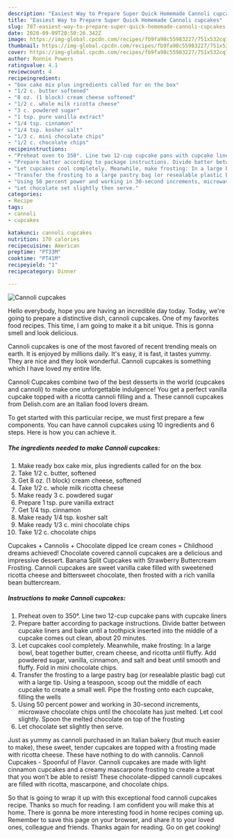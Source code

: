 ```yaml
---
description: "Easiest Way to Prepare Super Quick Homemade Cannoli cupcakes"
title: "Easiest Way to Prepare Super Quick Homemade Cannoli cupcakes"
slug: 787-easiest-way-to-prepare-super-quick-homemade-cannoli-cupcakes
date: 2020-09-09T20:50:26.342Z
image: https://img-global.cpcdn.com/recipes/fb9fa98c55983227/751x532cq70/cannoli-cupcakes-recipe-main-photo.jpg
thumbnail: https://img-global.cpcdn.com/recipes/fb9fa98c55983227/751x532cq70/cannoli-cupcakes-recipe-main-photo.jpg
cover: https://img-global.cpcdn.com/recipes/fb9fa98c55983227/751x532cq70/cannoli-cupcakes-recipe-main-photo.jpg
author: Ronnie Powers
ratingvalue: 4.1
reviewcount: 4
recipeingredient:
- "box cake mix plus ingredients called for on the box"
- "1/2 c. butter softened"
- "8 oz. (1 block) cream cheese softened"
- "1/2 c. whole milk ricotta cheese"
- "3 c. powdered sugar"
- "1 tsp. pure vanilla extract"
- "1/4 tsp. cinnamon"
- "1/4 tsp. kosher salt"
- "1/3 c. mini chocolate chips"
- "1/2 c. chocolate chips"
recipeinstructions:
- "Preheat oven to 350°. Line two 12-cup cupcake pans with cupcake liners"
- "Prepare batter according to package instructions. Divide batter between cupcake liners and bake until a toothpick inserted into the middle of a cupcake comes out clean, about 20 minutes."
- "Let cupcakes cool completely. Meanwhile, make frosting: In a large bowl, beat together butter, cream cheese, and ricotta until fluffy. Add powdered sugar, vanilla, cinnamon, and salt and beat until smooth and fluffy. Fold in mini chocolate chips."
- "Transfer the frosting to a large pastry bag (or resealable plastic bag) cut with a large tip. Using a teaspoon, scoop out the middle of each cupcake to create a small well. Pipe the frosting onto each cupcake, filling the wells"
- "Using 50 percent power and working in 30-second increments, microwave chocolate chips until the chocolate has just melted. Let cool slightly. Spoon the melted chocolate on top of the frosting"
- "Let chocolate set slightly then serve."
categories:
- Recipe
tags:
- cannoli
- cupcakes

katakunci: cannoli cupcakes 
nutrition: 170 calories
recipecuisine: American
preptime: "PT33M"
cooktime: "PT41M"
recipeyield: "1"
recipecategory: Dinner

---
```



![Cannoli cupcakes](https://img-global.cpcdn.com/recipes/fb9fa98c55983227/751x532cq70/cannoli-cupcakes-recipe-main-photo.jpg)

Hello everybody, hope you are having an incredible day today. Today, we're going to prepare a distinctive dish, cannoli cupcakes. One of my favorites food recipes. This time, I am going to make it a bit unique. This is gonna smell and look delicious.

Cannoli cupcakes is one of the most favored of recent trending meals on earth. It is enjoyed by millions daily. It's easy, it is fast, it tastes yummy. They are nice and they look wonderful. Cannoli cupcakes is something which I have loved my entire life.

Cannoli Cupcakes combine two of the best desserts in the world (cupcakes and cannoli) to make one unforgettable indulgence! You get a perfect vanilla cupcake topped with a ricotta cannoli filling and a. These cannoli cupcakes from Delish.com are an Italian food lovers dream.


To get started with this particular recipe, we must first prepare a few components. You can have cannoli cupcakes using 10 ingredients and 6 steps. Here is how you can achieve it.

<!--inarticleads1-->

##### The ingredients needed to make Cannoli cupcakes:

1. Make ready box cake mix, plus ingredients called for on the box
1. Take 1/2 c. butter, softened
1. Get 8 oz. (1 block) cream cheese, softened
1. Take 1/2 c. whole milk ricotta cheese
1. Make ready 3 c. powdered sugar
1. Prepare 1 tsp. pure vanilla extract
1. Get 1/4 tsp. cinnamon
1. Make ready 1/4 tsp. kosher salt
1. Make ready 1/3 c. mini chocolate chips
1. Take 1/2 c. chocolate chips


Cupcakes + Cannolis + Chocolate dipped Ice cream cones = Childhood dreams achieved! Chocolate covered cannoli cupcakes are a delicious and impressive dessert. Banana Split Cupcakes with Strawberry Buttercream Frosting. Cannoli cupcakes are sweet vanilla cake filled with sweetened ricotta cheese and bittersweet chocolate, then frosted with a rich vanilla bean buttercream. 

<!--inarticleads2-->

##### Instructions to make Cannoli cupcakes:

1. Preheat oven to 350°. Line two 12-cup cupcake pans with cupcake liners
1. Prepare batter according to package instructions. Divide batter between cupcake liners and bake until a toothpick inserted into the middle of a cupcake comes out clean, about 20 minutes.
1. Let cupcakes cool completely. Meanwhile, make frosting: In a large bowl, beat together butter, cream cheese, and ricotta until fluffy. Add powdered sugar, vanilla, cinnamon, and salt and beat until smooth and fluffy. Fold in mini chocolate chips.
1. Transfer the frosting to a large pastry bag (or resealable plastic bag) cut with a large tip. Using a teaspoon, scoop out the middle of each cupcake to create a small well. Pipe the frosting onto each cupcake, filling the wells
1. Using 50 percent power and working in 30-second increments, microwave chocolate chips until the chocolate has just melted. Let cool slightly. Spoon the melted chocolate on top of the frosting
1. Let chocolate set slightly then serve.


Just as yummy as cannoli purchased in an Italian bakery (but much easier to make), these sweet, tender cupcakes are topped with a frosting made with ricotta cheese. These have nothing to do with cannolis. Cannoli Cupcakes - Spoonful of Flavor. Cannoli cupcakes are made with light cinnamon cupcakes and a creamy mascarpone frosting to create a treat that you won&#39;t be able to resist! These chocolate-dipped cannoli cupcakes are filled with ricotta, mascarpone, and chocolate chips. 

So that is going to wrap it up with this exceptional food cannoli cupcakes recipe. Thanks so much for reading. I am confident you will make this at home. There is gonna be more interesting food in home recipes coming up. Remember to save this page on your browser, and share it to your loved ones, colleague and friends. Thanks again for reading. Go on get cooking!
